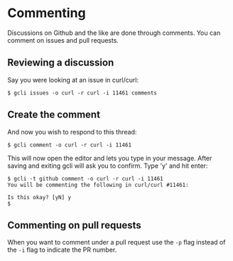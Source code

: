 # Commenting

Discussions on Github and the like are done through comments. You can
comment on issues and pull requests.

## Reviewing a discussion

Say you were looking at an issue in curl/curl:

    $ gcli issues -o curl -r curl -i 11461 comments

## Create the comment

And now you wish to respond to this thread:

    $ gcli comment -o curl -r curl -i 11461

This will now open the editor and lets you type in your message.
After saving and exiting gcli will ask you to confirm. Type 'y' and
hit enter:

    $ gcli -t github comment -o curl -r curl -i 11461
    You will be commenting the following in curl/curl #11461:

    Is this okay? [yN] y
    $

## Commenting on pull requests

When you want to comment under a pull request use the `-p` flag
instead of the `-i` flag to indicate the PR number.
